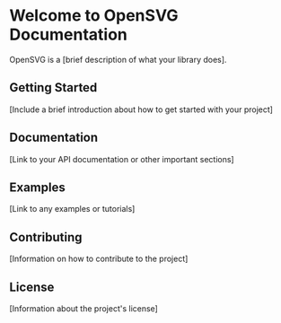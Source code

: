 # Welcome to OpenSVG Documentation

OpenSVG is a [brief description of what your library does].

## Getting Started
[Include a brief introduction about how to get started with your project]

## Documentation
[Link to your API documentation or other important sections]

## Examples
[Link to any examples or tutorials]

## Contributing
[Information on how to contribute to the project]

## License
[Information about the project's license]
